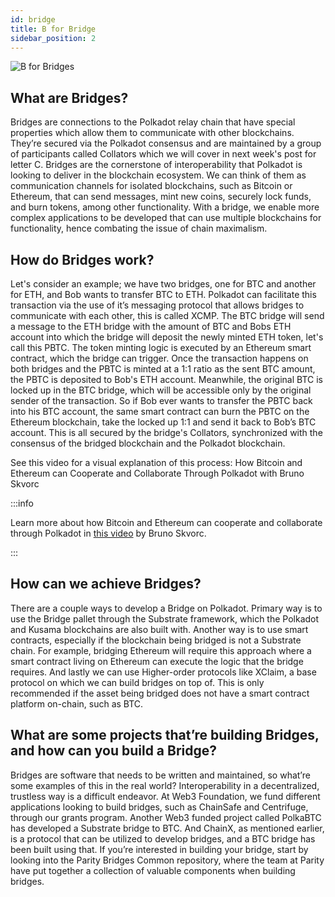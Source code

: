 ```yaml
---
id: bridge
title: B for Bridge
sidebar_position: 2
---
```


![B for Bridges](assets/B.png)

## What are Bridges?

Bridges are connections to the Polkadot relay chain that have special properties which allow them to communicate with other blockchains. They’re secured via the Polkadot consensus and are maintained by a group of participants called Collators which we will cover in next week's post for letter C. Bridges are the cornerstone of interoperability that Polkadot is looking to deliver in the blockchain ecosystem. We can think of them as communication channels for isolated blockchains, such as Bitcoin or Ethereum, that can send messages, mint new coins, securely lock funds, and burn tokens, among other functionality. With a bridge, we enable more complex applications to be developed that can use multiple blockchains for functionality, hence combating the issue of chain maximalism.

## How do Bridges work?

Let's consider an example; we have two bridges, one for BTC and another for ETH, and Bob wants to transfer BTC to ETH. Polkadot can facilitate this transaction via the use of it’s messaging protocol that allows bridges to communicate with each other, this is called XCMP. The BTC bridge will send a message to the ETH bridge with the amount of BTC and Bobs ETH account into which the bridge will deposit the newly minted ETH token, let's call this PBTC. The token minting logic is executed by an Ethereum smart contract, which the bridge can trigger. Once the transaction happens on both bridges and the PBTC is minted at a 1:1 ratio as the sent BTC amount, the PBTC is deposited to Bob's ETH account.
Meanwhile, the original BTC is locked up in the BTC bridge, which will be accessible only by the original sender of the transaction. So if Bob ever wants to transfer the PBTC back into his BTC account, the same smart contract can burn the PBTC on the Ethereum blockchain, take the locked up 1:1 and send it back to Bob’s BTC account. This is all secured by the bridge's Collators, synchronized with the consensus of the bridged blockchain and the Polkadot blockchain. 

See this video for a visual explanation of this process:
How Bitcoin and Ethereum can Cooperate and Collaborate Through Polkadot with Bruno Skvorc

:::info

Learn more about how Bitcoin and Ethereum can cooperate and collaborate through Polkadot in [this video](https://www.youtube.com/watch?v=rvoFUiOR3cM) by Bruno Skvorc.

:::


## How can we achieve Bridges?

There are a couple ways to develop a Bridge on Polkadot. Primary way is to use the Bridge pallet through the Substrate framework, which the Polkadot and Kusama blockchains are also built with. Another way is to use smart contracts, especially if the blockchain being bridged is not a Substrate chain. For example, bridging Ethereum will require this approach where a smart contract living on Ethereum can execute the logic that the bridge requires. And lastly we can use Higher-order protocols like XClaim, a base protocol on which we can build bridges on top of. This is only recommended if the asset being bridged does not have a smart contract platform on-chain, such as BTC.

## What are some projects that’re building Bridges, and how can you build a Bridge?

Bridges are software that needs to be written and maintained, so what’re some examples of this in the real world? Interoperability in a decentralized, trustless way is a difficult endeavor. At Web3 Foundation, we fund different applications looking to build bridges, such as ChainSafe and Centrifuge, through our grants program. Another Web3 funded project called PolkaBTC has developed a Substrate bridge to BTC. And ChainX, as mentioned earlier, is a protocol that can be utilized to develop bridges, and a BTC bridge has been built using that.
If you’re interested in building your bridge, start by looking into the Parity Bridges Common repository, where the team at Parity have put together a collection of valuable components when building bridges.